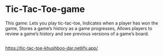 # Tic-Tac-Toe-game
This game:
Lets you play tic-tac-toe,
Indicates when a player has won the game,
Stores a game’s history as a game progresses,
Allows players to review a game’s history and see previous versions of a game’s board.
##
https://tic-tac-toe-khushboo-dar.netlify.app/
